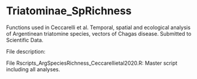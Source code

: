 # Triatominae_SpRichness
Functions used in Ceccarelli et al. Temporal, spatial and ecological analysis of Argentinean triatomine species, vectors of Chagas disease. Submitted to Scientific Data.

File description:

File Rscripts_ArgSpeciesRichness_Ceccarellietal2020.R: Master script including all analyses.
